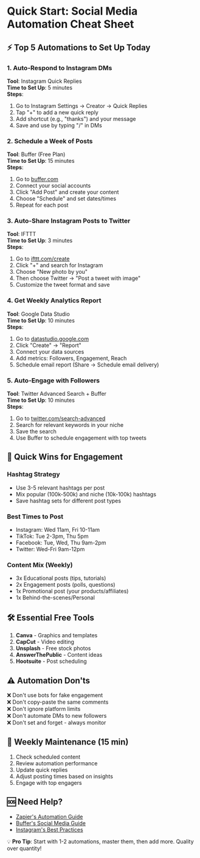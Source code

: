 # Quick Start: Social Media Automation Cheat Sheet

## ⚡ Top 5 Automations to Set Up Today

### 1. Auto-Respond to Instagram DMs
**Tool**: Instagram Quick Replies  
**Time to Set Up**: 5 minutes  
**Steps**:
1. Go to Instagram Settings → Creator → Quick Replies
2. Tap "+" to add a new quick reply
3. Add shortcut (e.g., "thanks") and your message
4. Save and use by typing "/" in DMs

### 2. Schedule a Week of Posts
**Tool**: Buffer (Free Plan)  
**Time to Set Up**: 15 minutes  
**Steps**:
1. Go to [buffer.com](https://buffer.com/)
2. Connect your social accounts
3. Click "Add Post" and create your content
4. Choose "Schedule" and set dates/times
5. Repeat for each post

### 3. Auto-Share Instagram Posts to Twitter
**Tool**: IFTTT  
**Time to Set Up**: 3 minutes  
**Steps**:
1. Go to [ifttt.com/create](https://ifttt.com/create)
2. Click "+" and search for Instagram
3. Choose "New photo by you"
4. Then choose Twitter → "Post a tweet with image"
5. Customize the tweet format and save

### 4. Get Weekly Analytics Report
**Tool**: Google Data Studio  
**Time to Set Up**: 10 minutes  
**Steps**:
1. Go to [datastudio.google.com](https://datastudio.google.com/)
2. Click "Create" → "Report"
3. Connect your data sources
4. Add metrics: Followers, Engagement, Reach
5. Schedule email report (Share → Schedule email delivery)

### 5. Auto-Engage with Followers
**Tool**: Twitter Advanced Search + Buffer  
**Time to Set Up**: 10 minutes  
**Steps**:
1. Go to [twitter.com/search-advanced](https://twitter.com/search-advanced)
2. Search for relevant keywords in your niche
3. Save the search
4. Use Buffer to schedule engagement with top tweets

## 🎯 Quick Wins for Engagement

### Hashtag Strategy
- Use 3-5 relevant hashtags per post
- Mix popular (100k-500k) and niche (10k-100k) hashtags
- Save hashtag sets for different post types

### Best Times to Post
- Instagram: Wed 11am, Fri 10-11am
- TikTok: Tue 2-3pm, Thu 5pm
- Facebook: Tue, Wed, Thu 9am-2pm
- Twitter: Wed-Fri 9am-12pm

### Content Mix (Weekly)
- 3x Educational posts (tips, tutorials)
- 2x Engagement posts (polls, questions)
- 1x Promotional post (your products/affiliates)
- 1x Behind-the-scenes/Personal

## 🛠️ Essential Free Tools

1. **Canva** - Graphics and templates
2. **CapCut** - Video editing
3. **Unsplash** - Free stock photos
4. **AnswerThePublic** - Content ideas
5. **Hootsuite** - Post scheduling

## ⚠️ Automation Don'ts

❌ Don't use bots for fake engagement  
❌ Don't copy-paste the same comments  
❌ Don't ignore platform limits  
❌ Don't automate DMs to new followers  
❌ Don't set and forget - always monitor

## 🔄 Weekly Maintenance (15 min)

1. Check scheduled content
2. Review automation performance
3. Update quick replies
4. Adjust posting times based on insights
5. Engage with top engagers

## 🆘 Need Help?

- [Zapier's Automation Guide](https://zapier.com/learn/)
- [Buffer's Social Media Guide](https://buffer.com/resources/social-media/)
- [Instagram's Best Practices](https://business.instagram.com/success/)

💡 **Pro Tip**: Start with 1-2 automations, master them, then add more. Quality over quantity!
